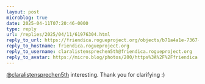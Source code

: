 ```yaml
---
layout: post
microblog: true
date: 2025-04-11T07:20:46-0000
type: reply
url: /replies/2025/04/11/61976304.html
reply_to_url: https://friendica.rogueproject.org/objects/b71a4a1e-7367-f89a-3df3-494922049221
reply_to_hostname: friendica.rogueproject.org
reply_to_username: claralistensprechen5th@friendica.rogueproject.org
reply_to_avatar: https://micro.blog/photos/200/https%3A%2F%2Ffriendica.rogueproject.org%2Fphoto%2Fprofile%2Fclaralistensprechen5th.jpeg%3Fts%3D1744066413
---
```

<p><span class="h-card"><a href="https://micro.blog/claralistensprechen5th@friendica.rogueproject.org" class="u-url mention">@claralistensprechen5th</a></span> interesting. Thank you for clarifying :)</p>
